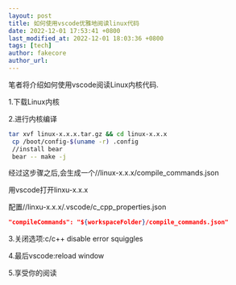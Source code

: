 ```yaml
---
layout: post
title: 如何使用vscode优雅地阅读linux代码
date: 2022-12-01 17:53:41 +0800
last_modified_at: 2022-12-01 18:03:36 +0800
tags: [tech]
author: fakecore
author_url: 
---
```




笔者将介绍如何使用vscode阅读Linux内核代码.

1.下载Linux内核

2.进行内核编译

```bash
tar xvf linux-x.x.x.tar.gz && cd linux-x.x.x
 cp /boot/config-$(uname -r) .config
 //install bear
 bear -- make -j
```

经过这步骤之后,会生成一个//linux-x.x.x/compile_commands.json

用vscode打开linxu-x.x.x

配置//linxu-x.x.x/.vscode/c_cpp_properties.json

```json
"compileCommands": "${workspaceFolder}/compile_commands.json"
```

3.关闭选项:c/c++ disable error squiggles

4.最后vscode:reload window

5.享受你的阅读
